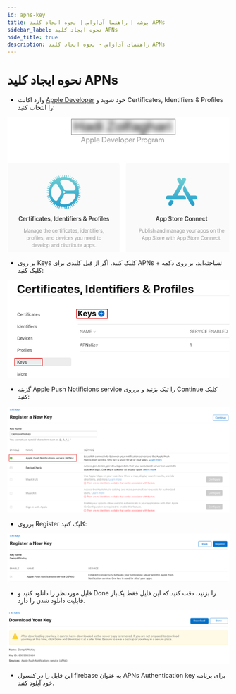 ```yaml
---
id: apns-key
title: پوشه | راهنما آی‌اواس | نحوه ایجاد کلید APNs
sidebar_label: نحوه ایجاد کلید APNs
hide_title: true
description: راهنمای آی‌اواس - نحوه ایجاد کلید APNs
---
```


# نحوه ایجاد کلید APNs

* وارد اکانت [Apple Developer](https://developer.apple.com) خود شوید و Certificates, Identifiers & Profiles را انتخاب کنید:

 ![IOS IMAGE](/img/ios/25.APNsAuthenticationKey.png)

* بر روی Keys کلیک کنید. اگر از قبل کلیدی برای APNs نساخته‌اید، بر روی دکمه + کلیک کنید:

 ![IOS IMAGE](/img/ios/26.APNsAuthenticationKey.png)

* گزینه Apple Push Notificions service را تیک بزنید و برروی Continue کلیک کنید:

 ![IOS IMAGE](/img/ios/27.APNsAuthenticationKey.png)

* برروی Register کلیک کنید:

 ![IOS IMAGE](/img/ios/28.APNsAuthenticationKey.png)

* فایل موردنظر را دانلود کنید و Done را بزنید. دقت کنید که این فایل فقط یک‌بار قابلیت دانلود شدن را دارد.

 ![IOS IMAGE](/img/ios/29.APNsAuthenticationKey.png)

* این فایل را در کنسول firebase به عنوان APNs Authentication key برای برنامه خود آپلود کنید.